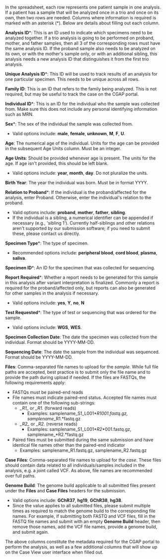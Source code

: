 In the spreadsheet, each row represents one patient sample 
in one analysis. If a patient has a sample that will be 
analyzed once in a trio and once on its own, then two rows 
are needed. Columns where information is required is marked 
with an asterisk (\*). Below are details about filling out 
each column. 

**Analysis ID**\*: This is an ID used to indicate which specimens
need to be analyzed together. If a trio analysis is going
to be performed on proband, mother, and father samples,
then all 3 of the corresponding rows must have the same 
analysis ID. If the proband sample also needs to be analyzed
on its own, or with the mother's sample only, or with an 
additional sibling, this analysis needs a new analysis ID 
that distinguishes it from the first trio analysis.

**Unique Analysis ID**\*: This ID will be used to track
results of an analysis for one particular specimen. This
needs to be unique across all rows.

**Family ID**: This is an ID that refers to the family being 
analyzed. This is not required, but may be useful to track 
the case on the CGAP portal. 

**Individual ID**\*: This is an ID for the individual who the 
sample was collected from. Make sure this does not include 
any personal identifying information such as MRN.

**Sex**\*: The sex of the individual the sample was collected 
from.
- Valid options include: **male**, **female**, **unknown**,
 **M**, **F**, **U**.

**Age**: The numerical age of the individual. Units for the age 
can be provided in the subsequent Age Units column. Must be 
an integer.

**Age Units**: Should be provided whenever age is present.
The units for the age. If age isn't provided, 
this should be left blank.
- Valid options include: **year**, **month**, **day**.
 Do not pluralize the units.

**Birth Year**: The year the individual was born. Must be in 
format YYYY.

**Relation to Proband**\*: If the individual is the 
proband/affected for the analysis, enter Proband. Otherwise,
enter the individual's relation to the proband.
- Valid options include: **proband**, **mother**, **father**,
 **sibling**.
- If the individual is a sibling, a numerical identifier can
 be appended if necessary (e.g., 'sibling 1'). Currently
 half-siblings and other relations aren't supported by our
 submission software; if you need to submit these, please
 contact us directly.

**Specimen Type**\*: The type of specimen.
- Recommended options include: **peripheral blood**, **cord blood**,
 **plasma**, **saliva**.

**Specimen ID**\*: An ID for the specimen that was collected for
 sequencing.

**Report Required**\*: Whether a report needs to be generated for
this sample in this analysis after variant interpretation 
is finalized. Commonly a report is required for the 
proband/affected only, but reports can also be generated for
other samples in the analysis if necessary.
- Valid options include: **yes**, **Y**, **no**, **N**

**Test Requested**\*: The type of test or sequencing that was 
ordered for the sample.
- Valid options include: **WGS**, **WES**.

**Specimen Collection Date**: The date the specimen was 
collected from the individual. Format should be YYYY-MM-DD.

**Sequencing Date**: The date the sample from the individual was
 sequenced. Format should be YYYY-MM-DD.

**Files**: Comma-separated file names to upload for the *sample*.
While full file paths are accepted, best practice is to submit
only the file name and to provide the path during upload if needed.
If the files are FASTQs, the following requirements apply:
- FASTQs must be paired-end reads
- File names must indicate paired-end status. Accepted file
 names must contain one of the following sub-strings:
    - *\_R1\_* or *\_R1.* (forward reads)
        - Examples: samplename_S1_L001*_R1_*001.fastq.gz, samplename*_R1.*fastq.gz
    - *\_R2\_* or *\_R2.* (reverse reads)
        - Examples: samplename_S1_L001*_R2_*001.fastq.gz, samplename_*R2.*fastq.gz
- Paired files must be submitted during the same submission and
 have identical file names other than the paired-end indicator
    - Examples: samplename_R1.fastq.gz, samplename_R2.fastq.gz

**Case Files**: Comma-separated file names to upload for the *case*.
These files should contain data related to all individuals/samples
included in the analysis, e.g. a joint called VCF.
As above, file names are recommended over full paths.

**Genome Build**: The genome build applicable to all submitted files
present under the **Files** and **Case Files** headers for the submission.
- Valid options include: **GChR37**, **hg19**, **GChR38**, **hg38**.
- Since the value applies to all submitted files, please submit
multiple times as required to match the genome build to the
corresponding file names. For example, if submitting both FASTQ
and VCF files, fill in the FASTQ file names and submit with
an empty **Genome Build** header, then remove those names, add
the VCF file names, provide a genome build, and submit again.

The above columns constitute the metadata required for the 
CGAP portal to perform the analysis, as well as a few 
additional columns that will show up on the Case View user 
interface when filled out.
